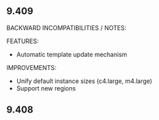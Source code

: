 ## 9.409

BACKWARD INCOMPATIBILITIES / NOTES:

FEATURES:

* Automatic template update mechanism

IMPROVEMENTS:

* Unify default instance sizes (c4.large, m4.large)
* Support new regions

## 9.408
